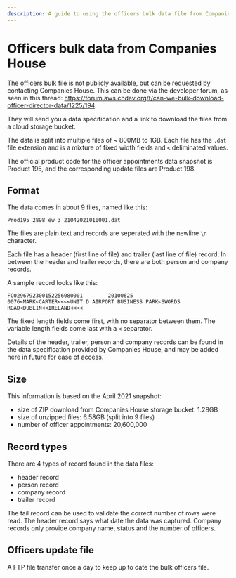 ```yaml
---
description: A guide to using the officers bulk data file from Companies House.
---
```


# Officers bulk data from Companies House

The officers bulk file is not publicly available, but can be requested by contacting Companies House. This can be done
via the developer forum, as seen in this thread: https://forum.aws.chdev.org/t/can-we-bulk-download-officer-director-data/1225/194.

They will send you a data specification and a link to download the files from a cloud storage bucket.

The data is split into multiple files of ~ 800MB to 1GB. Each file has the `.dat` file extension and is a mixture of 
fixed width fields and `<` deliminated values.

The official product code for the officer appointments data snapshot is Product 195, 
and the corresponding update files are Product 198.

## Format

The data comes in about 9 files, named like this:
```
Prod195_2898_ew_3_21042021010001.dat
```

The files are plain text and records are seperated with the newline `\n` character.

Each file has a header (first line of file) and trailer (last line of file) record. In between the header and trailer records,
there are both person and company records.

A sample record looks like this:

```
FC0296792300152256080001        20100625                                0076<MARK<CARTER<<<<UNIT D AIRPORT BUSINESS PARK<SWORDS ROAD<DUBLIN<<IRELAND<<<<
```

The fixed length fields come first, with no separator between them. The variable length fields come last with a `<`
separator.

Details of the header, trailer, person and company records can be found in the data specification provided by Companies House,
and may be added here in future for ease of access.

## Size

This information is based on the April 2021 snapshot:

- size of ZIP download from Companies House storage bucket: 1.28GB
- size of unzipped files: 6.58GB (split into 9 files)
- number of officer appointments: 20,600,000

## Record types

There are 4 types of record found in the data files:

- header record
- person record 
- company record
- trailer record

The tail record can be used to validate the correct number of rows were read. The header record says what date the data
was captured. Company records only provide company name, status and the number of officers.

## Officers update file

A FTP file transfer once a day to keep up to date the bulk officers file.
